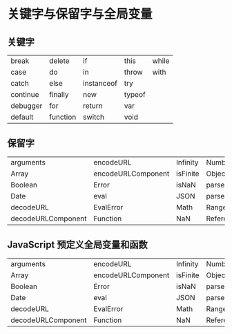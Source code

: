 # 关键字与保留字与全局变量

## 关键字


|  |  |    |   | |
| ------- | ------- |-------|-----|------|
| break | delete | if   | this  | while|
| case     | do     |in  |  throw   |with   |
|catch|else|instanceof|try
|continue |	finally 	|new 	|typeof	 
|debugger|	for 	|return 	|var	 
|default 	|function 	|switch |	void



## 保留字  



|  |  |    |   | |
| ------- | ------- |-------|-----|------|
|arguments |	encodeURL |	Infinity |	Number |	RegExp
|Array 	|encodeURLComponent |	isFinite |	Object |	String
|Boolean 	|Error 	|isNaN 	|parseFloat 	|SyntaxError
|Date 	|eval 	|JSON 	|parseInt 	|TypeError
|decodeURL 	|EvalError 	|Math 	|RangeError 	|undefined
|decodeURLComponent 	|Function 	|NaN 	|ReferenceError 	|URLError


## JavaScript 预定义全局变量和函数
|  |  |    |   | |
| ------- | ------- |-------|-----|------|
|arguments 	|encodeURL 	|Infinity 	|Number 	|RegExp
|Array 	|encodeURLComponent 	|isFinite 	|Object 	|String
|Boolean 	|Error 	|isNaN 	|parseFloat 	|SyntaxError
|Date 	|eval 	|JSON 	|parseInt 	|TypeError
|decodeURL 	|EvalError 	|Math 	|RangeError 	|undefined
|decodeURLComponent 	|Function 	|NaN 	|ReferenceError 	|URLError